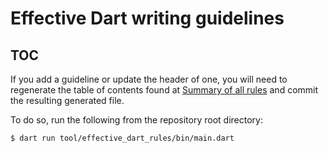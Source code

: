 # Effective Dart writing guidelines

## TOC

If you add a guideline or update the header of one,
you will need to regenerate the table of contents
found at [Summary of all rules][]
and commit the resulting generated file.

To do so, run the following from the repository root directory:

```console
$ dart run tool/effective_dart_rules/bin/main.dart
```

[Summary of all rules]: https://dart.dev/effective-dart#summary-of-all-rules
